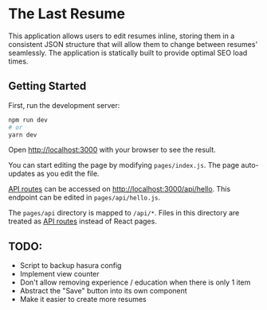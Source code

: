# The Last Resume

This application allows users to edit resumes inline, storing them in a consistent JSON structure that will allow them to change between resumes' seamlessly. The application is statically built to provide optimal SEO load times.

## Getting Started

First, run the development server:

```bash
npm run dev
# or
yarn dev
```

Open [http://localhost:3000](http://localhost:3000) with your browser to see the result.

You can start editing the page by modifying `pages/index.js`. The page auto-updates as you edit the file.

[API routes](https://nextjs.org/docs/api-routes/introduction) can be accessed on [http://localhost:3000/api/hello](http://localhost:3000/api/hello). This endpoint can be edited in `pages/api/hello.js`.

The `pages/api` directory is mapped to `/api/*`. Files in this directory are treated as [API routes](https://nextjs.org/docs/api-routes/introduction) instead of React pages.


## TODO:
* Script to backup hasura config
* Implement view counter
* Don't allow removing experience / education when there is only 1 item
* Abstract the "Save" button into its own component
* Make it easier to create more resumes